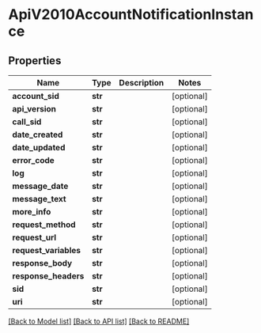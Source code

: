 # ApiV2010AccountNotificationInstance

## Properties
Name | Type | Description | Notes
------------ | ------------- | ------------- | -------------
**account_sid** | **str** |  | [optional] 
**api_version** | **str** |  | [optional] 
**call_sid** | **str** |  | [optional] 
**date_created** | **str** |  | [optional] 
**date_updated** | **str** |  | [optional] 
**error_code** | **str** |  | [optional] 
**log** | **str** |  | [optional] 
**message_date** | **str** |  | [optional] 
**message_text** | **str** |  | [optional] 
**more_info** | **str** |  | [optional] 
**request_method** | **str** |  | [optional] 
**request_url** | **str** |  | [optional] 
**request_variables** | **str** |  | [optional] 
**response_body** | **str** |  | [optional] 
**response_headers** | **str** |  | [optional] 
**sid** | **str** |  | [optional] 
**uri** | **str** |  | [optional] 

[[Back to Model list]](../README.md#documentation-for-models) [[Back to API list]](../README.md#documentation-for-api-endpoints) [[Back to README]](../README.md)


